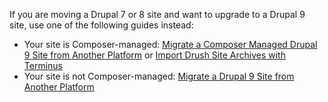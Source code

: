 <Alert title="Note" type="info" >

If you are moving a Drupal 7 or 8 site and want to upgrade to a Drupal 9 site, use one of the following guides instead:

- Your site is Composer-managed: [Migrate a Composer Managed Drupal 9 Site from Another Platform](/guides/drupal-9-unhosted-composer) or  [Import Drush Site Archives with Terminus](/guides/drush/drush-import)
- Your site is not Composer-managed: [Migrate a Drupal 9 Site from Another Platform](/guides/drupal-9-unhosted)

</Alert>
